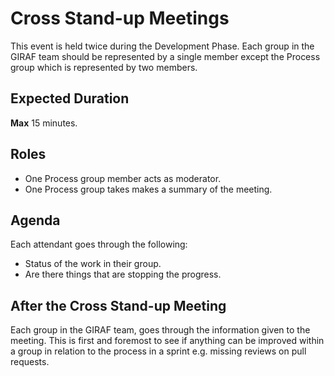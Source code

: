 # Cross Stand-up Meetings

This event is held twice during the Development Phase. Each group in the GIRAF
team should be represented by a single member except the Process group which is
represented by two members.

## Expected Duration

**Max** 15 minutes.

## Roles

- One Process group member acts as moderator.
- One Process group takes makes a summary of the meeting. 

## Agenda

Each attendant goes through the following:

- Status of the work in their group.
- Are there things that are stopping the progress.

## After the Cross Stand-up Meeting

Each group in the GIRAF team, goes through the information given to the meeting.
This is first and foremost to see if anything can be improved within a group in
relation to the process in a sprint e.g. missing reviews on pull requests. 
